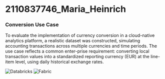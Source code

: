 # 2110837746_Maria_Heinrich

### Conversion Use Case
To evaluate the implementation of currency conversion in a cloud-native analytics platform, a realistic dataset was constructed, simulating accounting transactions across multiple currencies and time periods. The use case reflects a common enter-prise requirement: converting local transaction values into a standardized reporting currency (EUR) at the line-item level, using daily historical exchange rates.


![Databricks](https://github.com/user-attachments/assets/368f7d62-5b75-4ab3-aeba-89246238aa25)
![Fabric](https://github.com/user-attachments/assets/f31eca69-eeb0-4636-a6ad-60ba0e250c6a)
